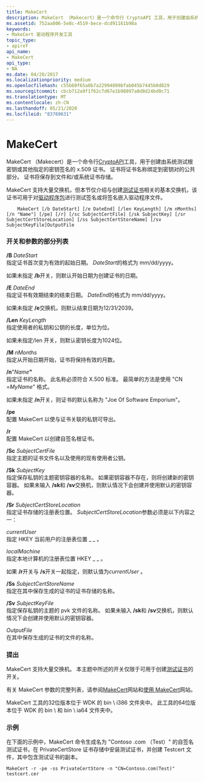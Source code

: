 ```yaml
---
title: MakeCert
description: MakeCert （Makecert）是一个命令行 CryptoAPI 工具，用于创建由系统测试根密钥或其他指定的密钥签名的 x.509 证书。
ms.assetid: 752aa806-5e8c-4519-bece-dcd91161b98a
keywords:
- MakeCert 驱动程序开发工具
topic_type:
- apiref
api_name:
- MakeCert
api_type:
- NA
ms.date: 04/20/2017
ms.localizationpriority: medium
ms.openlocfilehash: c55b60f65a0b7a229948996fab045b7445b0d829
ms.sourcegitcommit: cbcb712a9f1f62c7d67e1b98097a0d8d24bd0c71
ms.translationtype: MT
ms.contentlocale: zh-CN
ms.lasthandoff: 05/21/2020
ms.locfileid: "83769631"
---
```

# <a name="makecert"></a>MakeCert


MakeCert （Makecert）是一个命令行[CryptoAPI](https://docs.microsoft.com/windows/win32/seccrypto/cryptography-portal)工具，用于创建由系统测试根密钥或其他指定的密钥签名的 x.509 证书。 证书将证书名称绑定到密钥对的公共部分。 证书将保存到文件和/或系统证书存储。

MakeCert 支持大量交换机，但本节仅介绍与创建[测试证书](https://docs.microsoft.com/windows-hardware/drivers/install/makecert-test-certificate)相关的基本交换机，该证书可用于对[驱动程序包](https://docs.microsoft.com/windows-hardware/drivers/install/driver-packages)进行测试签名或将签名嵌入驱动程序文件。

```
    MakeCert [/b DateStart] [/e DateEnd] [/len KeyLength] [/m nMonths] [/n "Name"] [/pe] [/r] [/sc SubjectCertFile] [/sk SubjectKey] [/sr SubjectCertStoreLocation] [/ss SubjectCertStoreName] [/sv SubjectKeyFile]OutputFile
```

### <a name="span-idpartial_list_of_switches_and_argumentsspanspan-idpartial_list_of_switches_and_argumentsspanpartial-list-of-switches-and-arguments"></a><span id="partial_list_of_switches_and_arguments"></span><span id="PARTIAL_LIST_OF_SWITCHES_AND_ARGUMENTS"></span>开关和参数的部分列表

<span id="_b_DateStart"></span><span id="_b_datestart"></span><span id="_B_DATESTART"></span>**/B** *DateStart*  
指定证书首次变为有效的起始日期。 *DateStart*的格式为 mm/dd/yyyy。

如果未指定 **/b**开关，则默认开始日期为创建证书的日期。

<span id="_e_DateEnd"></span><span id="_e_dateend"></span><span id="_E_DATEEND"></span>**/E** *DateEnd*  
指定证书有效期结束的结束日期。 *DateEnd*的格式为 mm/dd/yyyy。

如果未指定 **/e**交换机，则默认结束日期为12/31/2039。

<span id="_len_KeyLength"></span><span id="_len_keylength"></span><span id="_LEN_KEYLENGTH"></span>**/Len** *KeyLength*  
指定使用者的私钥和公钥的长度，单位为位。

如果未指定/len 开关，则默认密钥长度为1024位。

<span id="_m_nMonths"></span><span id="_m_nmonths"></span><span id="_M_NMONTHS"></span>**/M** *nMonths*  
指定从开始日期开始，证书将保持有效的月数。

<span id="_n__Name_"></span><span id="_n__name_"></span><span id="_N__NAME_"></span>**/n**"<em>Name</em>**"**  
指定证书的名称。 此名称必须符合 X.500 标准。 最简单的方法是使用 "CN =*MyName*" 格式。

如果未指定 **/n**开关，则证书的默认名称为 "Joe Of Software Emporium"。

<span id="_pe"></span><span id="_PE"></span>**/pe**  
配置 MakeCert 以使与证书关联的私钥可导出。

<span id="_r"></span><span id="_R"></span>**/r**  
配置 MakeCert 以创建自签名根证书。

<span id="_sc_SubjectCertFile"></span><span id="_sc_subjectcertfile"></span><span id="_SC_SUBJECTCERTFILE"></span>**/Sc** *SubjectCertFile*  
指定主题的证书文件名以及使用的现有使用者公钥。

<span id="_sk_SubjectKey"></span><span id="_sk_subjectkey"></span><span id="_SK_SUBJECTKEY"></span>**/Sk** *SubjectKey*  
指定保存私钥的主题密钥容器的名称。 如果密钥容器不存在，则将创建新的密钥容器。 如果未输入 **/sk**和 **/sv**交换机，则默认情况下会创建并使用默认的密钥容器。

<span id="_sr_SubjectCertStoreLocation"></span><span id="_sr_subjectcertstorelocation"></span><span id="_SR_SUBJECTCERTSTORELOCATION"></span>**/Sr** *SubjectCertStoreLocation*  
指定证书存储的注册表位置。 *SubjectCertStoreLocation*参数必须是以下内容之一：

<span id="currentUser"></span><span id="currentuser"></span><span id="CURRENTUSER"></span>*currentUser*  
指定 HKEY 当前用户的注册表位置 \_ \_ 。

<span id="localMachine"></span><span id="localmachine"></span><span id="LOCALMACHINE"></span>*localMachine*  
指定本地计算机的注册表位置 HKEY \_ \_ 。

如果 **/r**开关与 **/s**开关一起指定，则默认值为*currentUser* 。

<span id="_ss_SubjectCertStoreName"></span><span id="_ss_subjectcertstorename"></span><span id="_SS_SUBJECTCERTSTORENAME"></span>**/Ss** *SubjectCertStoreName*  
指定在其中保存生成的证书的证书存储的名称。

<span id="_sv_SubjectKeyFile"></span><span id="_sv_subjectkeyfile"></span><span id="_SV_SUBJECTKEYFILE"></span>**/Sv** *SubjectKeyFile*  
指定保存私钥的主题的 pvk 文件的名称。 如果未输入 **/sk**和 **/sv**交换机，则默认情况下会创建并使用默认的密钥容器。

<span id="OutputFile"></span><span id="outputfile"></span><span id="OUTPUTFILE"></span>*OutputFile*  
在其中保存生成的证书的文件的名称。

### <a name="span-idcommentsspanspan-idcommentsspancomments"></a><span id="comments"></span><span id="COMMENTS"></span>提出

MakeCert 支持大量交换机。 本主题中所述的开关仅限于可用于创建[测试证书](https://docs.microsoft.com/windows-hardware/drivers/install/makecert-test-certificate)的开关。

有关 MakeCert 参数的完整列表，请参阅[MakeCert](https://docs.microsoft.com/windows/win32/seccrypto/makecert)网站和[使用 MakeCert](https://docs.microsoft.com/windows/win32/seccrypto/using-makecert)网站。

MakeCert 工具的32位版本位于 WDK 的 bin \\ i386 文件夹中。 此工具的64位版本位于 WDK 的 bin \\ 和 bin \\ ia64 文件夹中。

### <a name="span-idexamplesspanspan-idexamplesspanexamples"></a><span id="examples"></span><span id="EXAMPLES"></span>示例

在下面的示例中，MakeCert 命令生成名为 "Contoso .com （Test）" 的自签名测试证书，在 PrivateCertStore 证书存储中安装测试证书，并创建 Testcert 文件，其中包含测试证书的副本。

```
MakeCert -r -pe -ss PrivateCertStore -n "CN=Contoso.com(Test)" testcert.cer
```

 

 





